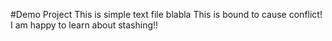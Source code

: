 #Demo Project 
This is simple text file
blabla
This is bound to cause conflict!
I am happy to learn about stashing!!
